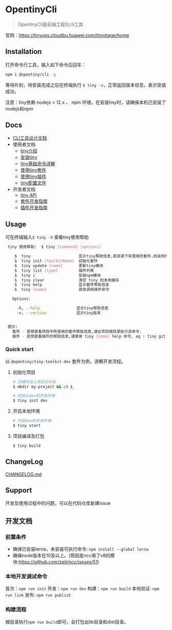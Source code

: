 # OpentinyCli

> OpentinyCli是前端工程化cli工具

官网：<https://tinyops.cloudbu.huawei.com/tinystage/home>


## Installation

打开命令行工具，输入如下命令后回车：

```bash
npm i @opentiny/cli -g
```

等待片刻，待安装完成之后在终端执行 `$ tiny -v`，正常返回版本信息，表示安装成功。

注意：tiny依赖 nodejs > 12.x 、 npm 环境，在安装tiny时，请确保本机已安装了nodejs和npm

## Docs

* [CLI工具设计文档](docs/tool-design.md)
* 使用者文档
	* [tiny介绍](docs/use-summary.md)
	* [安装tiny](docs/use-install.md)
	* [tiny基础命令详解](docs/use-cli.md)
	* [使用tiny套件](docs/use-toolkit.md)
	* [使用tiny插件](docs/use-plugin.md)
	* [tiny配置文件](docs/use-config.md)
* 开发者文档
	* [tiny API](docs/api.md)
	* [套件开发指南](docs/dev-toolkit.md)
	* [插件开发指南](docs/dev-plugin.md)

## Usage

可在终端输入`$ tiny -h` 查看tiny使用帮助

```bash
 tiny 使用帮助:  $ tiny [command] [options]

    $  tiny                     显示tiny帮助信息,若目录下有使用的套件,则会同时显示套件的帮助信息
    $  tiny init [toolkitName]  初始化套件
    $  tiny update [name]       更新tiny模块
    $  tiny list [type]         插件列表
    $  tiny i                   安装npm模块
    $  tiny clear               清空 tiny 的本地缓存
    $  tiny help                显示套件帮助信息
    $  tiny [name]              其他调用插件命令

   Options:

     -h, --help                显示tiny帮助信息
     -v, --version             显示tiny版本


 提示:
   套件 - 若想查看项目中所使用的套件帮助信息,请在项目根目录执行该命令.
   插件 - 若想查看插件的帮助信息,请使用 tiny [name] help 命令, eg : tiny git help
```

### Quick start

以 `@opentiny/tiny-toolkit-dev` 套件为例，讲解开发流程。


1. 初始化项目

	```bash
	# 创建并进入项目文件夹
	$ mkdir my-project && cd $_
	
	# 初始化dev的开发环境
	$ tiny init dev
	```
	
3. 开启本地环境

	```bash
	# 开启dev的开发环境
	$ tiny start
	```

4. 项目编译及打包

	```bash
	$ tiny build
	```	

## ChangeLog

[CHANGELOG.md](CHANGELOG.md)

## Support

开发及使用过程中的问题，可以在代码仓库新建issue

## 开发文档

### 前置条件

* 确保已安装lerna，未安装可执行命令: `npm install --global lerna`
* 确保node版本在10及以上。(原因是ncc用了v8的模块:https://github.com/zeit/ncc/issues/51)

### 本地开发调试命令

首次：`npm run init`
开发：`npm run dev`
构建：`npm run build`
本地验证: `npm run link`
发布: `npm run publish`

### 构建流程

根目录执行`npm run build`即可，会打包出lib目录和dist目录。

